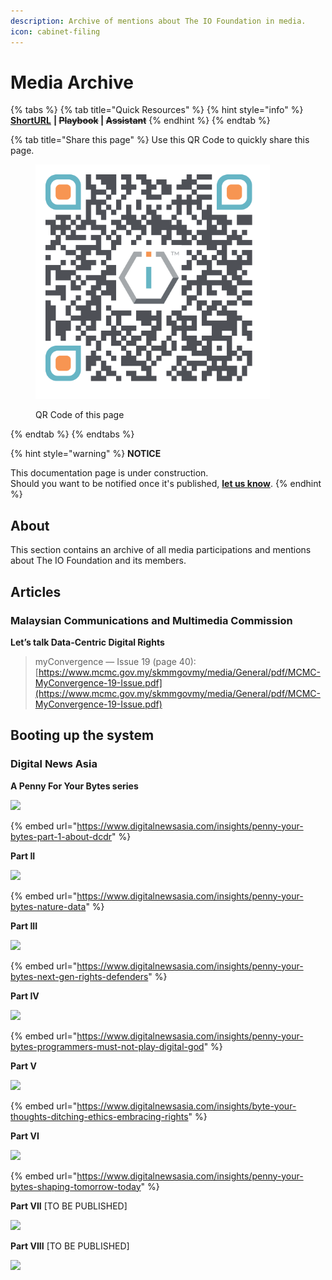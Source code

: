 ```yaml
---
description: Archive of mentions about The IO Foundation in media.
icon: cabinet-filing
---
```


# Media Archive

{% tabs %}
{% tab title="Quick Resources" %}
{% hint style="info" %}
[**ShortURL**](https://short.theiofoundation.org/TIOFDocsMediaArchive) **|&#x20;**~~**Playbook**~~**&#x20;|&#x20;**~~**Assistant**~~
{% endhint %}
{% endtab %}

{% tab title="Share this page" %}
Use this QR Code to quickly share this page.

<figure><img src="../.gitbook/assets/TIOFDocsTIOFsMediaArchive_4096x4096.png" alt="" width="375"><figcaption><p>QR Code of this page</p></figcaption></figure>
{% endtab %}
{% endtabs %}

{% hint style="warning" %}
**NOTICE**

This documentation page is under construction.\
Should you want to be notified once it's published, [**let us know**](https://tiof.click/TIOFTarianUpdatesService).
{% endhint %}

## About

This section contains an archive of all media participations and mentions about The IO Foundation and its members.

## Articles

### Malaysian Communications and Multimedia Commission

**Let’s talk Data-Centric Digital Rights**

> myConvergence — Issue 19 (page 40): [https://www.mcmc.gov.my/skmmgovmy/media/General/pdf/MCMC-MyConvergence-19-Issue.pdf](https://www.mcmc.gov.my/skmmgovmy/media/General/pdf/MCMC-MyConvergence-19-Issue.pdf)
>
>

## Booting up the system <a href="#b874" id="b874"></a>

### Digital News Asia

**A Penny For Your Bytes series**

![](<../.gitbook/assets/\[TIOF] Comms \[P] A penny for your bytes series - Part I ENG v1.0.jpg>)

{% embed url="https://www.digitalnewsasia.com/insights/penny-your-bytes-part-1-about-dcdr" %}

**Part II**

![](<../.gitbook/assets/\[TIOF] Comms \[P] A penny for your bytes series - Part II ENG v1.0 (2).jpg>)

{% embed url="https://www.digitalnewsasia.com/insights/penny-your-bytes-nature-data" %}

**Part III**

![](<../.gitbook/assets/\[TIOF] Comms \[P] A penny for your bytes series - Part III ENG v1.0.jpg>)



{% embed url="https://www.digitalnewsasia.com/insights/penny-your-bytes-next-gen-rights-defenders" %}

**Part IV**

![](<../.gitbook/assets/\[TIOF] Comms \[P] A penny for your bytes series - Part IV ENG v1.0.jpg>)



{% embed url="https://www.digitalnewsasia.com/insights/penny-your-bytes-programmers-must-not-play-digital-god" %}

**Part V**

![](<../.gitbook/assets/\[TIOF] Comms \[P] A penny for your bytes series - Part V ENG v1.0.jpg>)

{% embed url="https://www.digitalnewsasia.com/insights/byte-your-thoughts-ditching-ethics-embracing-rights" %}

**Part VI**

![](<../.gitbook/assets/\[TIOF] Comms \[P] A penny for your bytes series - Part VI ENG v1.0.jpg>)

{% embed url="https://www.digitalnewsasia.com/insights/penny-your-bytes-shaping-tomorrow-today" %}

**Part VII** \[TO BE PUBLISHED]

![](<../.gitbook/assets/\[TIOF] Comms \[P] A penny for your bytes series - Part VII ENG v1.0.jpg>)

**Part VIII** \[TO BE PUBLISHED]

![](<../.gitbook/assets/\[TIOF] Comms \[P] A penny for your bytes series - Part VIII ENG v1.0.jpg>)

